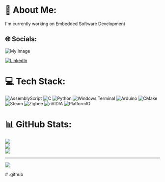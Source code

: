# 💫 About Me:
I'm currently working on Embedded Software Development


## 🌐 Socials:

![My Image]("C:\Users\hdudu\.github\WIN_20250219_15_08_17_Pro.jpg")

[![LinkedIn](https://img.shields.io/badge/LinkedIn-%230077B5.svg?logo=linkedin&logoColor=white)](https://linkedin.com/in/hakandudunali) 

# 💻 Tech Stack:
![AssemblyScript](https://img.shields.io/badge/assembly%20script-%23000000.svg?style=for-the-badge&logo=assemblyscript&logoColor=white) ![C](https://img.shields.io/badge/c-%2300599C.svg?style=for-the-badge&logo=c&logoColor=white) ![Python](https://img.shields.io/badge/python-3670A0?style=for-the-badge&logo=python&logoColor=ffdd54) ![Windows Terminal](https://img.shields.io/badge/Windows%20Terminal-%234D4D4D.svg?style=for-the-badge&logo=windows-terminal&logoColor=white) ![Arduino](https://img.shields.io/badge/-Arduino-00979D?style=for-the-badge&logo=Arduino&logoColor=white) ![CMake](https://img.shields.io/badge/CMake-%23008FBA.svg?style=for-the-badge&logo=cmake&logoColor=white) ![Steam](https://img.shields.io/badge/steam-%23000000.svg?style=for-the-badge&logo=steam&logoColor=white) ![Zigbee](https://img.shields.io/badge/zigbee-%23EB0443.svg?style=for-the-badge&logo=zigbee&logoColor=white) ![nVIDIA](https://img.shields.io/badge/nVIDIA-%2376B900.svg?style=for-the-badge&logo=nVIDIA&logoColor=white) ![PlatformIO](https://img.shields.io/badge/PlatformIO-%23222.svg?style=for-the-badge&logo=platformio&logoColor=%23f5822a)
# 📊 GitHub Stats:
![](https://github-readme-stats.vercel.app/api?username=hakandudunali&theme=dark&hide_border=false&include_all_commits=true&count_private=true)<br/>
![](https://nirzak-streak-stats.vercel.app/?user=hakandudunali&theme=dark&hide_border=false)<br/>
![](https://github-readme-stats.vercel.app/api/top-langs/?username=hakandudunali&theme=dark&hide_border=false&include_all_commits=true&count_private=true&layout=compact)

---
[![](https://visitcount.itsvg.in/api?id=hakandudunali&icon=0&color=0)](https://visitcount.itsvg.in)

<!-- Proudly created with GPRM ( https://gprm.itsvg.in ) --># .github
